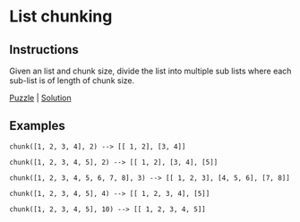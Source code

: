 # List chunking

## Instructions

Given an list and chunk size, divide the list into multiple sub lists where each sub-list is of length of chunk size.

[Puzzle](ListChunk.kt) | [Solution](ListChunkSolution.kt)

## Examples

```
chunk([1, 2, 3, 4], 2) --> [[ 1, 2], [3, 4]]

chunk([1, 2, 3, 4, 5], 2) --> [[ 1, 2], [3, 4], [5]]

chunk([1, 2, 3, 4, 5, 6, 7, 8], 3) --> [[ 1, 2, 3], [4, 5, 6], [7, 8]]

chunk([1, 2, 3, 4, 5], 4) --> [[ 1, 2, 3, 4], [5]]

chunk([1, 2, 3, 4, 5], 10) --> [[ 1, 2, 3, 4, 5]]
```

